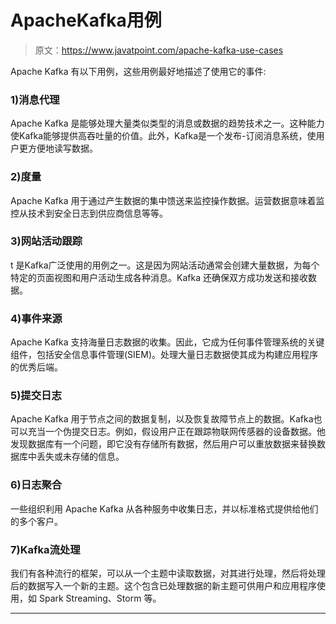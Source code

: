 # ApacheKafka用例

> 原文：<https://www.javatpoint.com/apache-kafka-use-cases>

Apache Kafka 有以下用例，这些用例最好地描述了使用它的事件:

### 1)消息代理

Apache Kafka 是能够处理大量类似类型的消息或数据的趋势技术之一。这种能力使Kafka能够提供高吞吐量的价值。此外，Kafka是一个发布-订阅消息系统，使用户更方便地读写数据。

### 2)度量

Apache Kafka 用于通过产生数据的集中馈送来监控操作数据。运营数据意味着监控从技术到安全日志到供应商信息等等。

### 3)网站活动跟踪

t 是Kafka广泛使用的用例之一。这是因为网站活动通常会创建大量数据，为每个特定的页面视图和用户活动生成各种消息。Kafka 还确保双方成功发送和接收数据。

### 4)事件来源

Apache Kafka 支持海量日志数据的收集。因此，它成为任何事件管理系统的关键组件，包括安全信息事件管理(SIEM)。处理大量日志数据使其成为构建应用程序的优秀后端。

### 5)提交日志

Apache Kafka 用于节点之间的数据复制，以及恢复故障节点上的数据。Kafka也可以充当一个伪提交日志。例如，假设用户正在跟踪物联网传感器的设备数据。他发现数据库有一个问题，即它没有存储所有数据，然后用户可以重放数据来替换数据库中丢失或未存储的信息。

### 6)日志聚合

一些组织利用 Apache Kafka 从各种服务中收集日志，并以标准格式提供给他们的多个客户。

### 7)Kafka流处理

我们有各种流行的框架，可以从一个主题中读取数据，对其进行处理，然后将处理后的数据写入一个新的主题。这个包含已处理数据的新主题可供用户和应用程序使用，如 Spark Streaming、Storm 等。

* * *